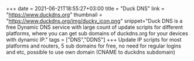 +++
date = 2021-06-21T18:55:27+03:00
title = "Duck DNS"
link = "https://www.duckdns.org"
thumbnail = "https://www.duckdns.org/img/ducky_icon.png"
snippet="Duck DNS is a free Dynamic DNS service with large count of update scripts for different platforms, where you can get sub domains of duckdns.org for your devices with dynamic IP."
tags = ["DNS","DDNS"]
+++ 
Update IP scripts for most platforms and routers, 5 sub domains for free, no need for regular logins and etc, possible to use own domain (CNAME to duckdns subdomain)
